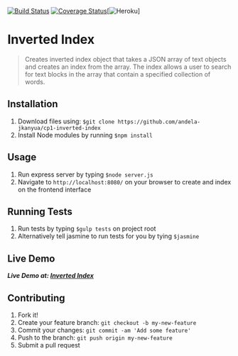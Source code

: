 [![Build Status](https://travis-ci.org/andela-jkanyua/cp1-inverted-index.svg?branch=develop)](https://travis-ci.org/andela-jkanyua/cp1-inverted-index) [![Coverage Status](https://coveralls.io/repos/github/andela-jkanyua/cp1-inverted-index/badge.svg?branch=develop)](https://coveralls.io/github/andela-jkanyua/cp1-inverted-index?branch=develop)[![Heroku](https://heroku-badge.herokuapp.com/?app=cp1-inverted-index)]

# Inverted Index
> Creates inverted index object that takes a JSON array of text objects and creates an index from the array. The index allows a user to search for text blocks in the array that contain a specified collection of words.

## Installation
1. Download files using: ```$git clone https://github.com/andela-jkanyua/cp1-inverted-index```
2. Install Node modules by running ```$npm install```

## Usage
1. Run express server by typing ```$node server.js```
2. Navigate to ```http://localhost:8080/``` on your browser to create and index on the frontend interface

## Running Tests
1. Run tests by typing ```$gulp tests``` on project root
2. Alternatively tell jasmine to run tests for you by tying ```$jasmine```

## Live Demo
**_Live Demo at:  [Inverted Index](https://cp1-inverted-index.herokuapp.com/)_**

## Contributing
1. Fork it!
2. Create your feature branch: `git checkout -b my-new-feature`
3. Commit your changes: `git commit -am 'Add some feature'`
4. Push to the branch: `git push origin my-new-feature`
5. Submit a pull request 


